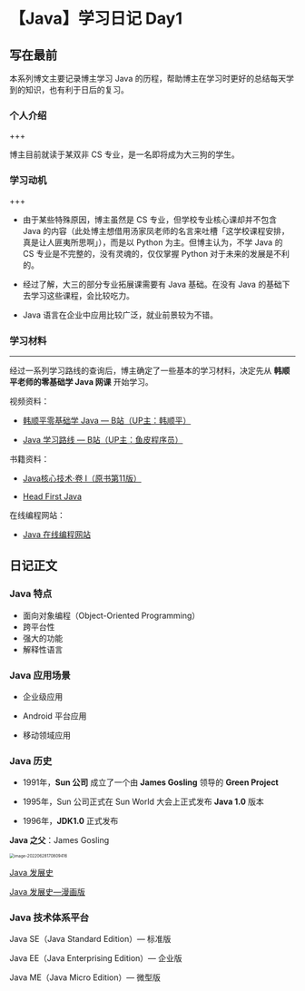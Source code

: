 # 【Java】学习日记 Day1

## 写在最前

本系列博文主要记录博主学习 Java 的历程，帮助博主在学习时更好的总结每天学到的知识，也有利于日后的复习。



### 个人介绍

+++

博主目前就读于某双非 CS 专业，是一名即将成为大三狗的学生。



### 学习动机

+++

+ 由于某些特殊原因，博主虽然是 CS 专业，但学校专业核心课却并不包含 Java 的内容（此处博主想借用汤家凤老师的名言来吐槽「这学校课程安排，真是让人匪夷所思啊」），而是以 Python 为主。但博主认为，不学 Java 的 CS 专业是不完整的，没有灵魂的，仅仅掌握 Python 对于未来的发展是不利的。

+ 经过了解，大三的部分专业拓展课需要有 Java 基础。在没有 Java 的基础下去学习这些课程，会比较吃力。
+ Java 语言在企业中应用比较广泛，就业前景较为不错。



### 学习材料

---

经过一系列学习路线的查询后，博主确定了一些基本的学习材料，决定先从 **韩顺平老师的零基础学 Java 网课** 开始学习。

视频资料：

+ [韩顺平零基础学 Java — B站（UP主：韩顺平）](https://www.bilibili.com/video/BV1fh411y7R8?spm_id_from=333.999.0.0)

+  [Java 学习路线 — B站（UP主：鱼皮程序员）](https://www.bilibili.com/video/BV1Qf4y1K7ff/?spm_id_from=333.788&vd_source=796196124611740a485335e1a4b12c0f)



书籍资料：

+ [Java核心技术·卷 I（原书第11版）](https://book.douban.com/subject/34898994/)

+ [Head First Java](https://book.douban.com/subject/2000732/)



在线编程网站：

+ [Java 在线编程网站](https://c.runoob.com/compile/10/)



## 日记正文

### Java 特点

+ 面向对象编程（Object-Oriented Programming）
+ 跨平台性
+ 强大的功能
+ 解释性语言



### Java 应用场景

+ 企业级应用

+ Android 平台应用
+ 移动领域应用



### Java 历史

+ 1991年，**Sun 公司** 成立了一个由 **James Gosling** 领导的 **Green Project**

+ 1995年，Sun 公司正式在 Sun World 大会上正式发布 **Java 1.0** 版本
+ 1996年，**JDK1.0** 正式发布

**Java 之父**：James Gosling

<img src="https://tva1.sinaimg.cn/large/e6c9d24ely1h3o2kkvwdtj20rq0kkjtu.jpg" alt="image-20220628170809416" style="zoom:50%;" />

[Java 发展史](https://www.bilibili.com/read/cv10243683/)

[Java 发展史—漫画版](https://baijiahao.baidu.com/s?id=1695678076341107704&wfr=spider&for=pc)



### Java 技术体系平台

Java SE（Java Standard Edition）— 标准版

Java EE（Java Enterprising Edition）— 企业版

Java ME（Java Micro Edition）— 微型版



